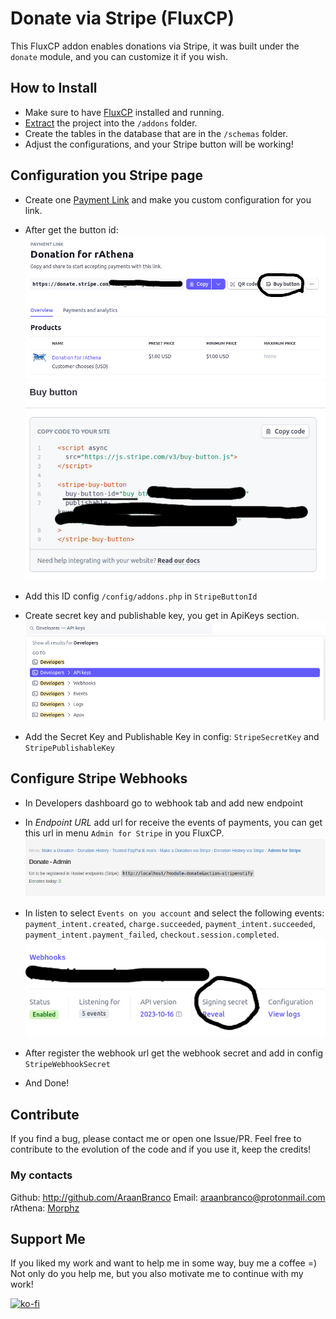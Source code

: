 # Donate via Stripe (FluxCP)
This FluxCP addon enables donations via Stripe, it was built under the `donate` module, and you can customize it if you wish.

## How to Install
- Make sure to have [FluxCP](https://github.com/rathena/FluxCP) installed and running.
- [Extract](https://github.com/AraanBranco/fluxcp-donate-stripe/archive/refs/heads/main.zip) the project into the `/addons` folder.
- Create the tables in the database that are in the `/schemas` folder.
- Adjust the configurations, and your Stripe button will be working!

## Configuration you Stripe page
- Create one [Payment Link](https://support.stripe.com/questions/how-to-accept-donations-through-stripe) and make you custom configuration for you link.
- After get the button id:
![payment-link-dash](./assets/payment-link-dash.png)
![get-button-id](./assets/get-button-id.png)

- Add this ID config `/config/addons.php` in `StripeButtonId`
- Create secret key and publishable key, you get in ApiKeys section.
![get-api-keys](./assets/get-api-keys.png)

- Add the Secret Key and Publishable Key in config: `StripeSecretKey` and `StripePublishableKey`

## Configure Stripe Webhooks
- In Developers dashboard go to webhook tab and add new endpoint
- In *Endpoint URL* add url for receive the events of payments, you can get this url in menu `Admin for Stripe` in you FluxCP.
![url-register-stripe](./assets/url-register-stripe.png)

- In listen to select `Events on you account` and select the following events: `payment_intent.created`, `charge.succeeded`, `payment_intent.succeeded`, `payment_intent.payment_failed`, `checkout.session.completed`.
![webhook-secret](./assets/webhook-secret.png)

- After register the webhook url get the webhook secret and add in config `StripeWebhookSecret`
- And Done!

## Contribute
If you find a bug, please contact me or open one Issue/PR.
Feel free to contribute to the evolution of the code and if you use it, keep the credits!

### My contacts
Github: http://github.com/AraanBranco
Email: araanbranco@protonmail.com
rAthena: [Morphz](https://rathena.org/board/profile/99218-morphz/)

## Support Me
If you liked my work and want to help me in some way, buy me a coffee =)
Not only do you help me, but you also motivate me to continue with my work!

[![ko-fi](https://ko-fi.com/img/githubbutton_sm.svg)](https://ko-fi.com/L4L6VKCUW)